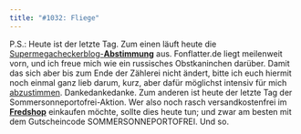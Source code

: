 ```yaml
---
title: "#1032: Fliege"
---
```


P.S.: 
Heute ist der letzte Tag. 
Zum einen läuft heute die <a href="http://www.hitmeister.de/info/superblogs08-spass">Supermegacheckerblog-<strong>Abstimmung</strong></a> aus. Fonflatter.de liegt meilenweit vorn, und ich freue mich wie ein russisches Obstkaninchen darüber. Damit das sich aber bis zum Ende der Zählerei nicht ändert, bitte ich euch hiermit noch einmal ganz lieb darum, kurz, aber dafür möglichst intensiv für mich <a href="http://www.hitmeister.de/info/superblogs08-spass">abzustimmen</a>. Dankedankedanke.
Zum anderen ist heute der letzte Tag der Sommersonneportofrei-Aktion. Wer also noch rasch versandkostenfrei im <a href="http://fredshop.spreadshirt.net/"><strong>Fredshop</strong></a> einkaufen möchte, sollte dies heute tun; und zwar am besten mit dem Gutscheincode SOMMERSONNEPORTOFREI.
Und so.

